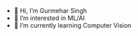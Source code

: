 - 👋 Hi, I’m Gurmehar Singh
- 👀 I’m interested in ML/AI
- 🌱 I’m currently learning Computer Vision

<!---
byethon/byethon is a ✨ special ✨ repository because its `README.md` (this file) appears on your GitHub profile.
You can click the Preview link to take a look at your changes.- 💞️ I’m looking to collaborate on
- 📫 How to reach me ...

--->
